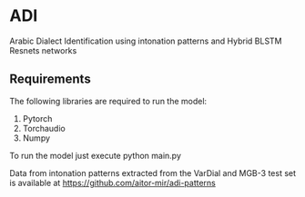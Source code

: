 # ADI
Arabic Dialect Identification using intonation patterns and Hybrid BLSTM Resnets networks

## Requirements

The following libraries are required to run the model:

1. Pytorch
2. Torchaudio
3. Numpy


To run the model just execute python main.py


Data from intonation patterns extracted from the VarDial and MGB-3 test set is available at https://github.com/aitor-mir/adi-patterns 

